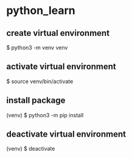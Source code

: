 # python_learn

## create virtual environment
$ python3 -m venv venv

## activate virtual environment
$ source venv/bin/activate

## install package 
(venv) $ python3 -m pip install <package-name>

## deactivate virtual environment
(venv) $ deactivate 
